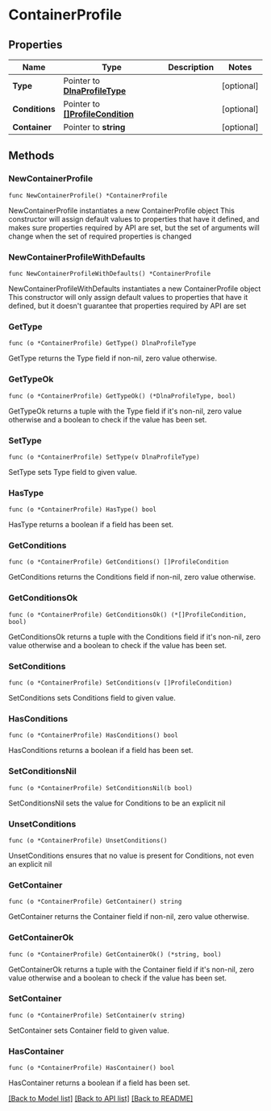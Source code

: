 # ContainerProfile

## Properties

Name | Type | Description | Notes
------------ | ------------- | ------------- | -------------
**Type** | Pointer to [**DlnaProfileType**](DlnaProfileType.md) |  | [optional] 
**Conditions** | Pointer to [**[]ProfileCondition**](ProfileCondition.md) |  | [optional] 
**Container** | Pointer to **string** |  | [optional] 

## Methods

### NewContainerProfile

`func NewContainerProfile() *ContainerProfile`

NewContainerProfile instantiates a new ContainerProfile object
This constructor will assign default values to properties that have it defined,
and makes sure properties required by API are set, but the set of arguments
will change when the set of required properties is changed

### NewContainerProfileWithDefaults

`func NewContainerProfileWithDefaults() *ContainerProfile`

NewContainerProfileWithDefaults instantiates a new ContainerProfile object
This constructor will only assign default values to properties that have it defined,
but it doesn't guarantee that properties required by API are set

### GetType

`func (o *ContainerProfile) GetType() DlnaProfileType`

GetType returns the Type field if non-nil, zero value otherwise.

### GetTypeOk

`func (o *ContainerProfile) GetTypeOk() (*DlnaProfileType, bool)`

GetTypeOk returns a tuple with the Type field if it's non-nil, zero value otherwise
and a boolean to check if the value has been set.

### SetType

`func (o *ContainerProfile) SetType(v DlnaProfileType)`

SetType sets Type field to given value.

### HasType

`func (o *ContainerProfile) HasType() bool`

HasType returns a boolean if a field has been set.

### GetConditions

`func (o *ContainerProfile) GetConditions() []ProfileCondition`

GetConditions returns the Conditions field if non-nil, zero value otherwise.

### GetConditionsOk

`func (o *ContainerProfile) GetConditionsOk() (*[]ProfileCondition, bool)`

GetConditionsOk returns a tuple with the Conditions field if it's non-nil, zero value otherwise
and a boolean to check if the value has been set.

### SetConditions

`func (o *ContainerProfile) SetConditions(v []ProfileCondition)`

SetConditions sets Conditions field to given value.

### HasConditions

`func (o *ContainerProfile) HasConditions() bool`

HasConditions returns a boolean if a field has been set.

### SetConditionsNil

`func (o *ContainerProfile) SetConditionsNil(b bool)`

 SetConditionsNil sets the value for Conditions to be an explicit nil

### UnsetConditions
`func (o *ContainerProfile) UnsetConditions()`

UnsetConditions ensures that no value is present for Conditions, not even an explicit nil
### GetContainer

`func (o *ContainerProfile) GetContainer() string`

GetContainer returns the Container field if non-nil, zero value otherwise.

### GetContainerOk

`func (o *ContainerProfile) GetContainerOk() (*string, bool)`

GetContainerOk returns a tuple with the Container field if it's non-nil, zero value otherwise
and a boolean to check if the value has been set.

### SetContainer

`func (o *ContainerProfile) SetContainer(v string)`

SetContainer sets Container field to given value.

### HasContainer

`func (o *ContainerProfile) HasContainer() bool`

HasContainer returns a boolean if a field has been set.


[[Back to Model list]](../README.md#documentation-for-models) [[Back to API list]](../README.md#documentation-for-api-endpoints) [[Back to README]](../README.md)


